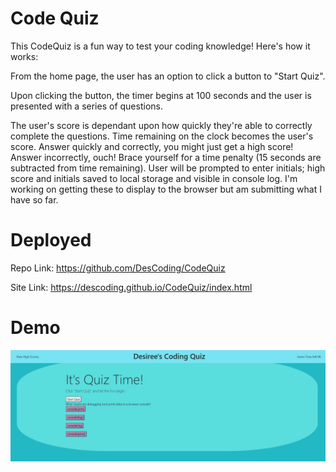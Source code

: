 # Code Quiz

This CodeQuiz is a fun way to test your coding knowledge!  Here's how it works:

From the home page, the user has an option to click a button to "Start Quiz".

Upon clicking the button, the timer begins at 100 seconds and the user is presented with a series of questions. 

The user's score is dependant upon how quickly they're able to correctly complete the questions.  Time remaining on the clock becomes the user's score.  Answer quickly and correctly, you might just get a high score! Answer incorrectly, ouch!  Brace yourself for a time penalty (15 seconds are subtracted from time remaining).  User will be prompted to enter initials; high score and initials saved to local storage and visible in console log.  I'm working on getting these to display to the browser but am submitting what I have so far.

# Deployed

Repo Link:  https://github.com/DesCoding/CodeQuiz

Site Link:  https://descoding.github.io/CodeQuiz/index.html

# Demo

![Demo](Assets/QUIZDEMO.png)
